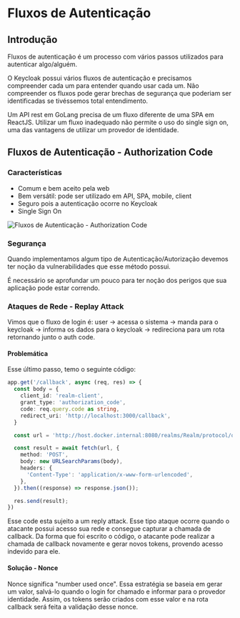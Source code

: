 # Fluxos de Autenticação

## Introdução

Fluxos de autenticação é um processo com vários passos utilizados para autenticar algo/alguém.

O Keycloak possui vários fluxos de autenticação e precisamos compreender cada um para entender quando usar cada um.
Não compreender os fluxos pode gerar brechas de segurança que poderiam ser identificadas se tivéssemos total entendimento.

Um API rest em GoLang precisa de um fluxo diferente de uma SPA em ReactJS. Utilizar um fluxo inadequado não permite o uso do single sign on, uma das vantagens de utilizar um provedor de identidade.

## Fluxos de Autenticação - Authorization Code

### Características

- Comum e bem aceito pela web
- Bem versátil: pode ser utilizado em API, SPA, mobile, client
- Seguro pois a autenticação ocorre no Keycloak
- Single Sign On

![Fluxos de Autenticação - Authorization Code](authrozation%2520code%2520flow.png)

### Segurança

Quando implementamos algum tipo de Autenticação/Autorização devemos ter noção da vulnerabilidades que esse método possui.

É necessário se aprofundar um pouco para ter noção dos perigos que sua aplicação pode estar correndo.

### Ataques de Rede - Replay Attack

Vimos que o fluxo de login é: user -> acessa o sistema -> manda para o keycloak -> informa os dados para o keycloak -> redireciona para um rota retornando junto o auth code.

#### Problemática

Esse último passo, temo o seguinte código:

```ts
app.get('/callback', async (req, res) => {
  const body = {
    client_id: 'realm-client',
    grant_type: 'authorization_code',
    code: req.query.code as string,
    redirect_uri: 'http://localhost:3000/callback',
  }

  const url = 'http://host.docker.internal:8080/realms/Realm/protocol/openid-connect/token';

  const result = await fetch(url, {
    method: 'POST',
    body: new URLSearchParams(body),
    headers: {
      'Content-Type': 'application/x-www-form-urlencoded',
    },
  }).then((response) => response.json());

  res.send(result);
})
```

Esse code esta sujeito a um reply attack. Esse tipo ataque ocorre quando o atacante possui acesso sua rede e consegue capturar a chamada de callback. Da forma que foi escrito o código, o atacante pode realizar a chamada de callback novamente e gerar novos tokens, provendo acesso indevido para ele.

#### Solução - Nonce

Nonce significa "number used once". Essa estratégia se baseia em gerar um valor, salvá-lo quando o login for chamado e informar para o provedor identidade. Assim, os tokens serão criados com esse valor e na rota callback será feita a validação desse nonce.
